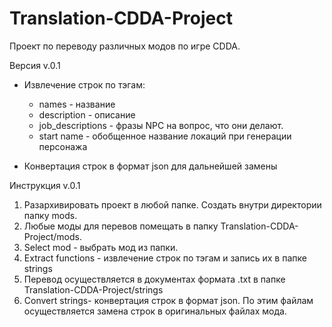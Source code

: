 # Translation-CDDA-Project

Проект по переводу различных модов по игре CDDA.

Версия v.0.1
* Извлечение строк по тэгам:
   - names -  название
   - description - описание
   - job_descriptions - фразы NPC на вопрос, что они делают.
   - start name - обобщенное название локаций при генерации персонажа 

* Конвертация строк в формат json для дальнейшей замены

Инструкция v.0.1
1) Разархивировать проект в любой папке. Создать внутри директории папку mods.
2) Любые моды для перевов помещать в папку Translation-CDDA-Project/mods.
3) Select mod - выбрать мод из папки. 
4) Extract functions - извлечение строк по тэгам и запись их в папке strings
5) Перевод осуществляется в документах формата .txt  в папке Translation-CDDA-Project/strings
6) Convert strings- конвертация строк в формат json. По этим файлам осуществляется замена строк в оригинальных файлах мода. 

